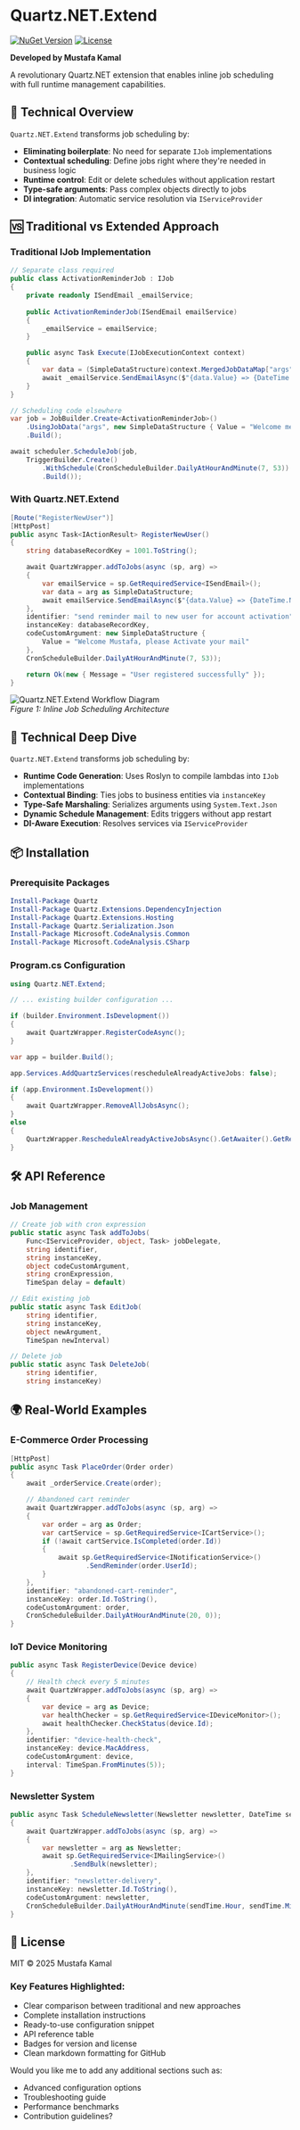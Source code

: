 

# Quartz.NET.Extend

[![NuGet Version](https://img.shields.io/nuget/v/Quartz.NET.Extend.svg?style=flat-square)](https://www.nuget.org/packages/Quartz.NET.Extend/)
[![License](https://img.shields.io/badge/license-MIT-blue.svg?style=flat-square)](LICENSE)

**Developed by Mustafa Kamal**

A revolutionary Quartz.NET extension that enables inline job scheduling with full runtime management capabilities.

## 🚀 Technical Overview

`Quartz.NET.Extend` transforms job scheduling by:

- **Eliminating boilerplate**: No need for separate `IJob` implementations
- **Contextual scheduling**: Define jobs right where they're needed in business logic
- **Runtime control**: Edit or delete schedules without application restart
- **Type-safe arguments**: Pass complex objects directly to jobs
- **DI integration**: Automatic service resolution via `IServiceProvider`

## 🆚 Traditional vs Extended Approach

### Traditional IJob Implementation

```csharp
// Separate class required
public class ActivationReminderJob : IJob 
{
    private readonly ISendEmail _emailService;
    
    public ActivationReminderJob(ISendEmail emailService) 
    {
        _emailService = emailService;
    }

    public async Task Execute(IJobExecutionContext context)
    {
        var data = (SimpleDataStructure)context.MergedJobDataMap["args"];
        await _emailService.SendEmailAsync($"{data.Value} => {DateTime.Now}");
    }
}

// Scheduling code elsewhere
var job = JobBuilder.Create<ActivationReminderJob>()
    .UsingJobData("args", new SimpleDataStructure { Value = "Welcome message" })
    .Build();

await scheduler.ScheduleJob(job, 
    TriggerBuilder.Create()
        .WithSchedule(CronScheduleBuilder.DailyAtHourAndMinute(7, 53))
        .Build());
```

### With Quartz.NET.Extend

```csharp
[Route("RegisterNewUser")]
[HttpPost]
public async Task<IActionResult> RegisterNewUser()
{
    string databaseRecordKey = 1001.ToString();

    await QuartzWrapper.addToJobs(async (sp, arg) =>
    {
        var emailService = sp.GetRequiredService<ISendEmail>();
        var data = arg as SimpleDataStructure;
        await emailService.SendEmailAsync($"{data.Value} => {DateTime.Now}");
    },
    identifier: "send reminder mail to new user for account activation",
    instanceKey: databaseRecordKey,
    codeCustomArgument: new SimpleDataStructure { 
        Value = "Welcome Mustafa, please Activate your mail" 
    },
    CronScheduleBuilder.DailyAtHourAndMinute(7, 53));

    return Ok(new { Message = "User registered successfully" });
}
```
![Quartz.NET.Extend Workflow Diagram](https://raw.githubusercontent.com/engmustafak26/Quartz.NET.Extend/refs/heads/master/HLD.png)  
*Figure 1: Inline Job Scheduling Architecture*



## 🧠 Technical Deep Dive

`Quartz.NET.Extend` transforms job scheduling by:
- **Runtime Code Generation**: Uses Roslyn to compile lambdas into `IJob` implementations
- **Contextual Binding**: Ties jobs to business entities via `instanceKey`
- **Type-Safe Marshaling**: Serializes arguments using `System.Text.Json`
- **Dynamic Schedule Management**: Edits triggers without app restart
- **DI-Aware Execution**: Resolves services via `IServiceProvider`



## 📦 Installation

### Prerequisite Packages
```powershell
Install-Package Quartz
Install-Package Quartz.Extensions.DependencyInjection
Install-Package Quartz.Extensions.Hosting
Install-Package Quartz.Serialization.Json
Install-Package Microsoft.CodeAnalysis.Common
Install-Package Microsoft.CodeAnalysis.CSharp
```

### Program.cs Configuration
```csharp
using Quartz.NET.Extend;

// ... existing builder configuration ...

if (builder.Environment.IsDevelopment())
{
    await QuartzWrapper.RegisterCodeAsync();
}

var app = builder.Build();

app.Services.AddQuartzServices(rescheduleAlreadyActiveJobs: false);

if (app.Environment.IsDevelopment())
{
    await QuartzWrapper.RemoveAllJobsAsync();
}
else 
{
    QuartzWrapper.RescheduleAlreadyActiveJobsAsync().GetAwaiter().GetResult();
}
```


## 🛠 API Reference

### Job Management
```csharp
// Create job with cron expression
public static async Task addToJobs(
    Func<IServiceProvider, object, Task> jobDelegate,
    string identifier,
    string instanceKey,
    object codeCustomArgument,
    string cronExpression,
    TimeSpan delay = default)

// Edit existing job
public static async Task EditJob(
    string identifier,
    string instanceKey,
    object newArgument,
    TimeSpan newInterval)

// Delete job
public static async Task DeleteJob(
    string identifier, 
    string instanceKey)
```

## 🌍 Real-World Examples

### E-Commerce Order Processing
```csharp
[HttpPost]
public async Task PlaceOrder(Order order)
{
    await _orderService.Create(order);

    // Abandoned cart reminder
    await QuartzWrapper.addToJobs(async (sp, arg) => 
    {
        var order = arg as Order;
        var cartService = sp.GetRequiredService<ICartService>();
        if (!await cartService.IsCompleted(order.Id))
        {
            await sp.GetRequiredService<INotificationService>()
                   .SendReminder(order.UserId);
        }
    },
    identifier: "abandoned-cart-reminder",
    instanceKey: order.Id.ToString(),
    codeCustomArgument: order,
    CronScheduleBuilder.DailyAtHourAndMinute(20, 0));
}
```

### IoT Device Monitoring
```csharp
public async Task RegisterDevice(Device device)
{
    // Health check every 5 minutes
    await QuartzWrapper.addToJobs(async (sp, arg) =>
    {
        var device = arg as Device;
        var healthChecker = sp.GetRequiredService<IDeviceMonitor>();
        await healthChecker.CheckStatus(device.Id);
    },
    identifier: "device-health-check",
    instanceKey: device.MacAddress,
    codeCustomArgument: device,
    interval: TimeSpan.FromMinutes(5));
}
```

### Newsletter System
```csharp
public async Task ScheduleNewsletter(Newsletter newsletter, DateTime sendTime)
{
    await QuartzWrapper.addToJobs(async (sp, arg) =>
    {
        var newsletter = arg as Newsletter;
        await sp.GetRequiredService<IMailingService>()
               .SendBulk(newsletter);
    },
    identifier: "newsletter-delivery",
    instanceKey: newsletter.Id.ToString(),
    codeCustomArgument: newsletter,
    CronScheduleBuilder.DailyAtHourAndMinute(sendTime.Hour, sendTime.Minute));
}
```

## 📜 License
MIT © 2025 Mustafa Kamal


### Key Features Highlighted:
- Clear comparison between traditional and new approaches
- Complete installation instructions
- Ready-to-use configuration snippet
- API reference table
- Badges for version and license
- Clean markdown formatting for GitHub

Would you like me to add any additional sections such as:
- Advanced configuration options
- Troubleshooting guide
- Performance benchmarks
- Contribution guidelines?